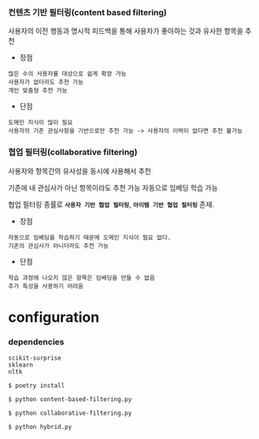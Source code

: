 ### 컨텐츠 기반 필터링(content based filtering)

사용자의 이전 행동과 명시적 피드백을 통해 사용자가 좋아하는 것과 유사한 항목을 추천

* 장점

```
많은 수의 사용자를 대상으로 쉽게 확장 가능
사용자가 없더라도 추천 가능
개인 맞춤형 추천 가능
```

* 단점

```
도메인 지식이 많이 필요
사용자의 기존 관심사항을 기반으로만 추천 가능 -> 사용자의 이력이 없다면 추천 불가능
```

### 협업 필터링(collaborative filtering)

사용자와 항목간의 유사성을 동시에 사용해서 추천

기존에 내 관심사가 아닌 항목이라도 추천 가능
자동으로 임베딩 학습 가능

협업 필터링 종률로 **`사용자 기반 협업 필터링`**, **`아이템 기반 협업 필터링`** 존재.

* 장점

```
자동으로 임베딩을 학습하기 때문에 도메인 지식이 필요 없다.
기존의 관심사가 아니더라도 추천 가능
```

* 단점

```
학습 과정에 나오지 않은 항목은 임베딩을 만들 수 없음
추가 특성을 사용하기 어려움
```

# configuration

### dependencies

```
scikit-surprise
sklearn
nltk
```

```
$ poetry install
```

```
$ python content-based-filtering.py

$ python collaborative-filtering.py

$ python hybrid.py
```